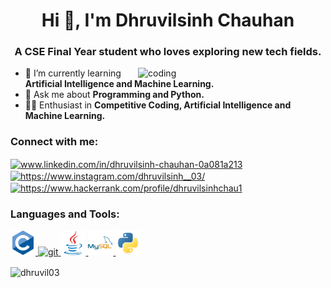 
<h1 align="center">Hi 👋, I'm Dhruvilsinh Chauhan</h1>
<h3 align="center">A CSE Final Year student who loves exploring new tech fields.</h3>
<img align="right" alt="coding" width=300 src="https://media.giphy.com/media/qgQUggAC3Pfv687qPC/giphy.gif"/>

- 🌱 I’m currently learning **Artificial Intelligence and Machine Learning.**
- 💬 Ask me about **Programming and Python.**
- 👨‍💻 Enthusiast in **Competitive Coding, Artificial Intelligence and Machine Learning.**

<h3 align="left">Connect with me:</h3>
<p align="left">
<a href="https://linkedin.com/in/www.linkedin.com/in/dhruvilsinh-chauhan-0a081a213" target="blank"><img align="center" src="https://raw.githubusercontent.com/rahuldkjain/github-profile-readme-generator/master/src/images/icons/Social/linked-in-alt.svg" alt="www.linkedin.com/in/dhruvilsinh-chauhan-0a081a213" height="30" width="40" /></a>
<a href="https://instagram.com/https://www.instagram.com/dhruvilsinh__03/" target="blank"><img align="center" src="https://raw.githubusercontent.com/rahuldkjain/github-profile-readme-generator/master/src/images/icons/Social/instagram.svg" alt="https://www.instagram.com/dhruvilsinh__03/" height="30" width="40" /></a>
<a href="https://www.hackerrank.com/https://www.hackerrank.com/profile/dhruvilsinhchau1" target="blank"><img align="center" src="https://raw.githubusercontent.com/rahuldkjain/github-profile-readme-generator/master/src/images/icons/Social/hackerrank.svg" alt="https://www.hackerrank.com/profile/dhruvilsinhchau1" height="30" width="40" /></a>
</p>

<h3 align="left">Languages and Tools:</h3>
<p align="left"> <a href="https://www.cprogramming.com/" target="_blank" rel="noreferrer"> <img src="https://raw.githubusercontent.com/devicons/devicon/master/icons/c/c-original.svg" alt="c" width="40" height="40"/> </a> <a href="https://git-scm.com/" target="_blank" rel="noreferrer"> <img src="https://www.vectorlogo.zone/logos/git-scm/git-scm-icon.svg" alt="git" width="40" height="40"/> </a> <a href="https://www.java.com" target="_blank" rel="noreferrer"> <img src="https://raw.githubusercontent.com/devicons/devicon/master/icons/java/java-original.svg" alt="java" width="40" height="40"/> </a> <a href="https://www.mysql.com/" target="_blank" rel="noreferrer"> <img src="https://raw.githubusercontent.com/devicons/devicon/master/icons/mysql/mysql-original-wordmark.svg" alt="mysql" width="40" height="40"/> </a> <a href="https://www.python.org" target="_blank" rel="noreferrer"> <img src="https://raw.githubusercontent.com/devicons/devicon/master/icons/python/python-original.svg" alt="python" width="40" height="40"/> </a> </p>

<p><img align="center" src="https://github-readme-stats.vercel.app/api/top-langs?username=dhruvil03&show_icons=true&locale=en&layout=compact" alt="dhruvil03" /></p>

<!--
**Dhruvil03/Dhruvil03** is a ✨ _special_ ✨ repository because its `README.md` (this file) appears on your GitHub profile.

Here are some ideas to get you started:

- 🔭 I’m currently working on ...
- 🌱 I’m currently learning ...
- 👯 I’m looking to collaborate on ...
- 🤔 I’m looking for help with ...
- 💬 Ask me about ...
- 📫 How to reach me: ...
- 😄 Pronouns: ...
- ⚡ Fun fact: ...
-->
